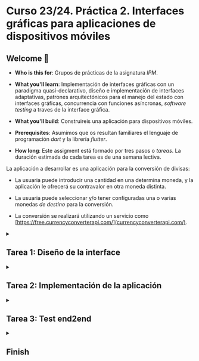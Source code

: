 # Curso 23/24. Práctica 2. Interfaces gráficas para aplicaciones de dispositivos móviles

## Welcome :wave:

- **Who is this for**: Grupos de prácticas de la asignatura _IPM_.

- **What you'll learn**: Implementación de interfaces gráficas con un
  paradigma quasi-declarativo, diseño e implementación de interfaces
  adaptativas, patrones arquitectónicos para el manejo del estado con
  interfaces gráficas, concurrencia con funciones asíncronas,
  _software testing_ a traves de la interface gráfica.

- **What you'll build**: Construireis una aplicación para dispositivos
  móviles.

- **Prerequisites**: Asumimos que os resultan familiares el lenguaje
  de programación _dart_ y la librería _flutter_.

- **How long**: Este assigment está formado por tres pasos o
  _tareas_. La duración estimada de cada tarea es de una semana
  lectiva.


La aplicación a desarrollar es una aplicación para la conversión de
divisas:

  - La usuaria puede introducir una cantidad en una determina moneda,
    y la aplicación le ofrecerá su contravalor en otra moneda distinta.
	
  - La usuaria puede seleccionar y/o tener configuradas una o varias
    monedas _de destino_ para la conversión.
	
  - La conversión se realizará utilizando un servicio como
    [https://free.currencyconverterapi.com/](currencyconverterapi.com/).


<details id=1>
<summary><h2>Tarea 1: Diseño de la interface</h2></summary>

### :wrench: Esta tarea tiene las siguientes partes:

  1. Identifica y documenta los casos de uso relevantes para las
     potenciales usuarias de la aplicación.
  
  2. Realizar un diseño de la interface de usuaria de la aplicación y
     añadir el diseño a este repositorio en un fichero _PDF_ con el
     nombre `diseño-iu.pdf`. El diseño tiene que ajustarse a las
     siguientes pautas:
	 
     - Al menos debe haber un diseño distinto para teléfonos móviles y
       otro para tablets.
	   
     - El diseño debe adaptarse a la configuración del dispositivo.
	 
     - El diseño tiene que incluir los elementos necesarios para la
       gestión de errores, proporcionar la retroalimentación necesaria
       a la usuaria durante las operaciones de E/S, ...
	 
  2. Seleccionar un patrón arquitectónico para gestionar el estado de
     la aplicación de manera que el componente de la _vista_ sea
     independiente del _estado/modelo_. El patrón debe ser adecuado
     para su aplicación con _flutter_.
	 
  3. Realizar un diseño software siguiendo el patrón seleccionado.
  
	  - El diseño tiene que cubir los casos de uso de la aplicación.
	  
	  - El diseño se realiza usando el lenguaje _UML_ y debe incluir
        diagramas tanto para la parte estática como para la dinámica.
		
	  - La documentación del diseño se incorpora al fichero
        `diseño_sw.md` de este repositorio. El formato del fichero es
        la versión de _markdown_ [Github Flavored
        Markdown](https://docs.github.com/es/get-started/writing-on-github/getting-started-with-writing-and-formatting-on-github/basic-writing-and-formatting-syntax). Los
        diagramas UML se integran directamente en el fichero markdow
        usando
        [_Mermaid_](https://github.blog/2022-02-14-include-diagrams-markdown-files-mermaid/)
		

### :books: Objetivos de aprendizaje:

  - Diseño adaptativo.
  
  - Patrones arquitectónicos en IGUs.
  
</details>


<details id=2>
<summary><h2>Tarea 2: Implementación de la aplicación</h2></summary>

### :wrench: Esta tarea tiene las siguientes partes:

  1. Implementar la aplicación diseñada en la tarea anterior.
  
     - La implementación debe realizarse usando _flutter_.

> :warning: Es muy importante capturar todo tipo de errores, en
> especial los relacionados con las operaciones de E/S e informar a la
> usuaria en todo momento.

> :warning: Actualmente flutter soporta múltiples plataformas: linux,
> web, android, ios, etc. Pero la práctica consiste en el desarrollo
> de una aplicación para dispositivos móviles. Tenéis que cercioraros
> de que la aplicación efectivamente funciona como se espera en
> android y/o ios. La defensa de la práctica también se realizará
> ejecutando la aplicación en alguna de dichas plataformas.

> :warning: El desarrollo software es iterativo. Durante esta tarea
> pueden ser necesarios cambios tanto en el diseño sw como en el
> diseño de la interface. Es importante actualizar los documentos de
> diseño afectados. También es importante que la modificación de los
> diseños se incluyan junto con el código relacionado en el mismo
> _commit_.


### :books: Objetivos de aprendizaje:

  - Uso de librerías para construir IGUs.
  
  - Progamación dirigida por eventos

  - Uso de la concurrencia con funciones asíncronas.
  
  - Gestión de errores en la E/S.
  
</details>



<details id=3>
<summary><h2>Tarea 3: Test end2end</h2></summary>

### :wrench: Esta tarea tiene las siguientes partes:

  1. Siguiendo la documentación de diseño, implementar tests _end to
     end_ para los distintos caso de uso de la aplicación.
	 
  2. Implementar tests para las situaciones en que ocurren errores de
       E/S y errores de la usuaria.
	 
	 
### :books: Objetivos de aprendizaje:

  - Tests end to end a través de la interface gráfica.

</details>


<details id=X>
<summary><h2>Finish</h2></summary>

_Congratulations friend, you've completed this assignment!_

Una vez terminada la práctica no olvideis revisar el contenido del
repositorio en Github y comprobar su correcto funcionamiento antes de
realizar la defensa.

</details>

